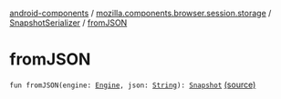 [android-components](../../index.md) / [mozilla.components.browser.session.storage](../index.md) / [SnapshotSerializer](index.md) / [fromJSON](./from-j-s-o-n.md)

# fromJSON

`fun fromJSON(engine: `[`Engine`](../../mozilla.components.concept.engine/-engine/index.md)`, json: `[`String`](https://kotlinlang.org/api/latest/jvm/stdlib/kotlin/-string/index.html)`): `[`Snapshot`](../../mozilla.components.browser.session/-session-manager/-snapshot/index.md) [(source)](https://github.com/mozilla-mobile/android-components/blob/master/components/browser/session/src/main/java/mozilla/components/browser/session/storage/SnapshotSerializer.kt#L62)